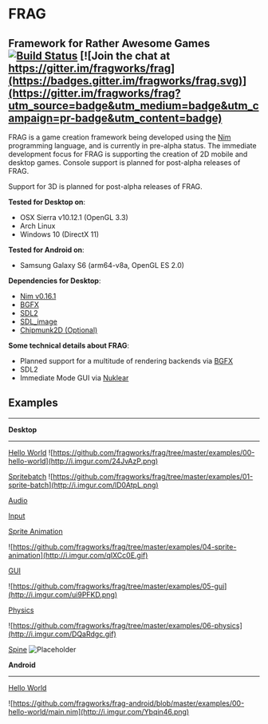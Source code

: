 **FRAG**
=======

Framework for Rather Awesome Games
[![Build Status](https://travis-ci.org/fragworks/frag.svg?branch=master)](https://travis-ci.org/fragworks/frag)
[![Join the chat at https://gitter.im/fragworks/frag](https://badges.gitter.im/fragworks/frag.svg)](https://gitter.im/fragworks/frag?utm_source=badge&utm_medium=badge&utm_campaign=pr-badge&utm_content=badge)
----------------------------------

FRAG is a game creation framework being developed using the [Nim](https://nim-lang.org/) programming language, and is currently in pre-alpha status.
The immediate development focus for FRAG is supporting the creation of 2D mobile and desktop games. Console support is planned for post-alpha releases of FRAG.

Support for 3D is planned for post-alpha releases of FRAG.

**Tested for Desktop on**:
- OSX Sierra v10.12.1 (OpenGL 3.3)
- Arch Linux
- Windows 10 (DirectX 11)

**Tested for Android on**:
- Samsung Galaxy S6 (arm64-v8a, OpenGL ES 2.0)

**Dependencies for Desktop**:
- [Nim v0.16.1](https://github.com/nim-lang/Nim)
- [BGFX](https://github.com/bkaradzic/bgfx)
- [SDL2](https://www.libsdl.org/download-2.0.php)
- [SDL_image](https://www.libsdl.org/projects/SDL_image/)
- [Chipmunk2D (Optional)](https://chipmunk-physics.net/)

**Some technical details about FRAG**:

 - Planned support for a multitude of rendering backends via [BGFX](https://github.com/bkaradzic/bgfx)
 - SDL2
 - Immediate Mode GUI via [Nuklear](https://github.com/vurtun/nuklear)

Examples
-------
----------

**Desktop**


----------


[Hello World](https://github.com/fragworks/frag/tree/master/examples/desktop/00-hello-world)
![https://github.com/fragworks/frag/tree/master/examples/00-hello-world](http://i.imgur.com/24JvAzP.png)

[Spritebatch](https://github.com/fragworks/frag/tree/master/examples/desktop/01-sprite-batch)
![https://github.com/fragworks/frag/tree/master/examples/01-sprite-batch](http://i.imgur.com/lD0AtpL.png)

[Audio](https://github.com/fragworks/frag/tree/master/examples/desktop/02-audio)

[Input](https://github.com/fragworks/frag/tree/master/examples/desktop/03-input)

[Sprite Animation](https://github.com/fragworks/frag/tree/master/examples/desktop/04-sprite-animation)

![https://github.com/fragworks/frag/tree/master/examples/04-sprite-animation](http://i.imgur.com/qIXCc0E.gif)

[GUI](https://github.com/fragworks/frag/tree/master/examples/desktop/05-gui)

![https://github.com/fragworks/frag/tree/master/examples/05-gui](http://i.imgur.com/ui9PFKD.png)

[Physics](https://github.com/fragworks/frag/tree/master/examples/desktop/06-physics)

![https://github.com/fragworks/frag/tree/master/examples/06-physics](http://i.imgur.com/DQaRdgc.gif)

[Spine]()
![Placeholder]([http://i.imgur.com/gmjkuB1.gif)

**Android**


----------

[Hello World](https://github.com/fragworks/frag-android/blob/master/examples/00-hello-world/main.nim)

![https://github.com/fragworks/frag-android/blob/master/examples/00-hello-world/main.nim](http://i.imgur.com/Ybqin46.png)
